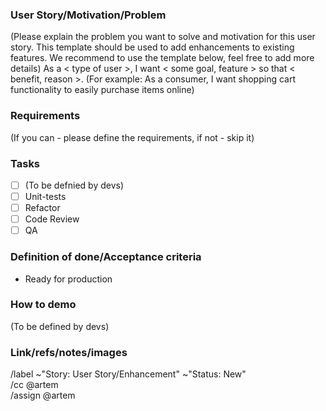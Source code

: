 ### User Story/Motivation/Problem
(Please explain the problem you want to solve and motivation for this user story. This template should be used to add enhancements to existing features. We recommend to use the template below, feel free to add more details)
As a < type of user >, I want < some goal, feature > so that < benefit, reason >. (For example: As a consumer, I want shopping cart functionality to easily purchase items online)

### Requirements
(If you can - please define the requirements, if not - skip it)

### Tasks
- [ ] (To be defnied by devs)
- [ ] Unit-tests
- [ ] Refactor
- [ ] Code Review
- [ ] QA

### Definition of done/Acceptance criteria
- Ready for production

### How to demo
(To be defined by devs)

### Link/refs/notes/images

/label ~"Story: User Story/Enhancement" ~"Status: New"  
/cc @artem  
/assign @artem